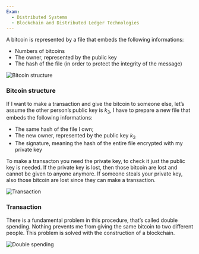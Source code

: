 ```yaml
---
Exam:
  - Distributed Systems
  - Blockchain and Distributed Ledger Technologies
---
```

A bitcoin is represented by a file that embeds the following informations:

- Numbers of bitcoins
- The owner, represented by the public key
- The hash of the file (in order to protect the integrity of the message)

![Bitcoin structure](BTC.jpeg)

### Bitcoin structure

If I want to make a transaction and give the bitcoin to someone else, let’s assume the other person’s public key is $k_3$, I have to prepare a new file that embeds the following informations:

- The same hash of the file I own;
- The new owner, represented by the public key $k_3$
- The signature, meaning the hash of the entire file encrypted with my private key

To make a transacton you need the private key, to check it just the public key is needed. If the private key is lost, then those bitcoin are lost and cannot be given to anyone anymore. If someone steals your private key, also those bitcoin are lost since they can make a transaction.

![Transaction](BTC_transaction.jpeg)

### Transaction

There is a fundamental problem in this procedure, that’s called double spending. Nothing prevents me from giving the same bitcoin to two different people. This problem is solved with the construction of a blockchain.

![Double spending](BTC_double_spending.jpeg)
